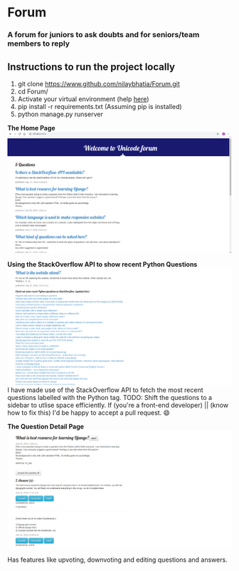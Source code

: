 # Forum
### A forum for juniors to ask doubts and for seniors/team members to reply
## Instructions to run the project locally
1) git clone https://www.github.com/nilaybhatia/Forum.git
2) cd Forum/
3) Activate your virtual environment (help [here](https://uoa-eresearch.github.io/eresearch-cookbook/recipe/2014/11/26/python-virtual-env/))
4) pip install -r requirements.txt (Assuming pip is installed)
5) python manage.py runserver

**The Home Page**
![homepage](/images/homepage.png?raw=true "Forum Home Page")


**Using the StackOverflow API to show recent Python Questions**
![stack_api](/images/stack_api.png?raw=true "Using API")
I have made use of the StackOverflow API to fetch the most recent questions labelled with the Python tag.
TODO: Shift the questions to a sidebar to utlise space efficiently. If (you're a front-end developer) || (know how to fix this) I'd be happy to accept a pull request. :smile:


**The Question Detail Page**
![ques_detail](/images/ques_detail.png?raw=true "QnA page for a particular question")

Has features like upvoting, downvoting and editing questions and answers.

